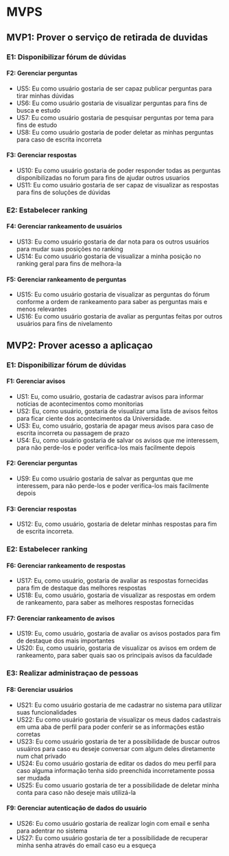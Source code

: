 # MVPS

## MVP1: Prover o serviço de retirada de duvidas

### E1: Disponibilizar fórum de dúvidas

#### F2: Gerenciar perguntas

- US5: Eu como usuário gostaria de ser capaz publicar perguntas para tirar minhas dúvidas
- US6: Eu como usuário gostaria de visualizar perguntas para fins de busca e estudo
- US7: Eu como usuário gostaria de pesquisar perguntas por tema para fins de estudo
- US8: Eu como usuário gostaria de poder deletar as minhas perguntas para caso de escrita incorreta

#### F3: Gerenciar respostas

- US10: Eu como usuário gostaria de poder responder todas as perguntas disponibilizadas no forum para fins de ajudar outros usuarios
- US11: Eu como usuário gostaria de ser capaz de visualizar as respostas para fins de soluções de dúvidas

### E2: Estabelecer ranking

#### F4: Gerenciar rankeamento de usuários

- US13: Eu como usuário gostaria de dar nota para os outros usuários para mudar suas posições no ranking
- US14: Eu como usuário gostaria de visualizar a minha posição no ranking geral para fins de melhora-la

#### F5: Gerenciar rankeamento de perguntas

- US15: Eu como usuário gostaria de visualizar as perguntas do fórum conforme a ordem de rankeamento para saber as perguntas mais e menos relevantes
- US16: Eu como usuário gostaria de avaliar as perguntas feitas por outros usuários para fins de nivelamento

## MVP2: Prover acesso a aplicaçao

### E1: Disponibilizar fórum de dúvidas

#### F1: Gerenciar avisos

- US1: Eu, como usuário, gostaria de cadastrar avisos para informar notícias de acontecimentos como monitorias
- US2: Eu, como usuário, gostaria de visualizar uma lista de avisos feitos para ficar ciente dos acontecimentos da Universidade.
- US3: Eu, como usuário, gostaria de apagar meus avisos para caso de escrita incorreta ou passagem de prazo
- US4: Eu, como usuário gostaria de salvar os avisos que me interessem, para não perde-los e poder verifica-los mais facilmente depois

#### F2: Gerenciar perguntas

- US9: Eu como usuário gostaria de salvar as perguntas que me interessem, para não perde-los e poder verifica-los mais facilmente depois

#### F3: Gerenciar respostas

- US12: Eu, como usuário, gostaria de deletar minhas respostas para fim de escrita incorreta.

### E2: Estabelecer ranking

#### F6: Gerenciar rankeamento de respostas

- US17: Eu, como usuário, gostaria de avaliar as respostas fornecidas para fim de destaque das melhores respostas
- US18: Eu, como usuário, gostaria de visualizar as respostas em ordem de rankeamento, para saber as melhores respostas fornecidas

#### F7: Gerenciar rankeamento de avisos

- US19: Eu, como usuário, gostaria de avaliar os avisos postados para fim de destaque dos mais importantes
- US20: Eu, como usuário, gostaria de visualizar os avisos em ordem de rankeamento, para saber quais sao os principais avisos da faculdade

### E3: Realizar administraçao de pessoas

#### F8: Gerenciar usuários

- US21: Eu como usuário gostaria de me cadastrar no sistema para utilizar suas funcionalidades
- US22: Eu como usuário gostaria de visualizar os meus dados cadastrais em uma aba de perfil para poder conferir se as informações estão corretas
- US23: Eu como usuário gostaria de ter a possibilidade de buscar outros usuáiros para caso eu deseje conversar com algum deles diretamente num chat privado
- US24: Eu como usuário gostaria de editar os dados do meu perfil para caso alguma informação tenha sido preenchida incorretamente possa ser mudada
- US25: Eu como usuario gostaria de ter a possibilidade de deletar minha conta para caso não deseje mais utilizá-la

#### F9: Gerenciar autenticação de dados do usuário

- US26: Eu como usuário gostaria de realizar login com email e senha para adentrar no sistema
- US27: Eu como usuário gostaria de ter a possibilidade de recuperar minha senha através do email caso eu a esqueça
